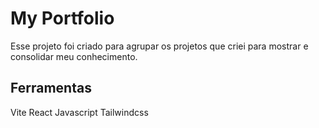 # My Portfolio

Esse projeto foi criado para agrupar os projetos que criei para mostrar e consolidar meu conhecimento.

## Ferramentas
Vite
React
Javascript
Tailwindcss

